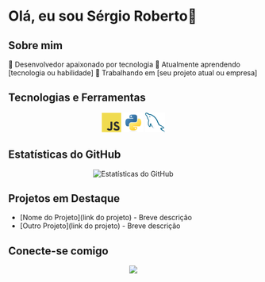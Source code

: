 # Olá, eu sou Sérgio Roberto👋

## Sobre mim
🚀 Desenvolvedor apaixonado por tecnologia
🌱 Atualmente aprendendo [tecnologia ou habilidade]
💼 Trabalhando em [seu projeto atual ou empresa]

## Tecnologias e Ferramentas
<p align="center">
  <img src="https://raw.githubusercontent.com/devicons/devicon/master/icons/javascript/javascript-original.svg" alt="javascript" width="40" height="40"/>
  <img src="https://raw.githubusercontent.com/devicons/devicon/master/icons/python/python-original.svg" alt="python" width="40" height="40"/>
  <img src="https://raw.githubusercontent.com/devicons/devicon/master/icons/mysql/mysql-original.svg"alt="MySQL" width="40" height="40"/>
  <!-- Adicione mais ícones conforme necessário -->
</p>

## Estatísticas do GitHub
<p align="center">
  <img src="https://github-readme-stats.vercel.app/api?username=seuusername&show_icons=true&theme=radical" alt="Estatísticas do GitHub"/>
</p>

## Projetos em Destaque
- [Nome do Projeto](link do projeto) - Breve descrição
- [Outro Projeto](link do projeto) - Breve descrição

## Conecte-se comigo
<p align="center">
  <a href="https://linkedin.com/in/sergiorssantana" target="_blank"><img src="https://img.shields.io/badge/-LinkedIn-%230077B5?style=for-the-badge&logo=linkedin&logoColor=white" target="_blank"></a>



